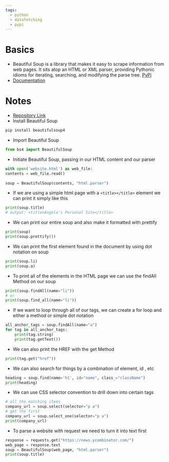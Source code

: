 ```yaml
---
tags:
  - python
  - datafetching
  - pypi
---
```

# Basics
-   Beautiful Soup is a library that makes it easy to scrape information from web pages. It sits atop an HTML or XML parser, providing Pythonic idioms for iterating, searching, and modifying the parse tree. [PyPi](https://pypi.org/project/beautifulsoup4/)
- [Documentation](https://www.crummy.com/software/BeautifulSoup/bs4/doc/)

# Notes
- [Repository Link](https://github.com/darkcohiba/100-days-of-python-udemy/tree/main/day-45)
- Install Beautiful Soup
```bash
pip install beautifulsoup4
```
- Import Beautiful Soup
```python
from bs4 import BeautifulSoup
```
- Initiate Beautiful Soup, passing in our HTML content and our parser
```python
with open('website.html') as web_file:  
contents = web_file.read()  
  
soup = BeautifulSoup(contents, "html.parser")
```
- If we are using a simple html page with a `<title></title>` element we can print it simply like this
```python
print(soup.title)
# output: <title>Angela's Personal Site</title>
```
- We can print our entire soup and also make it formatted with prettify
```python
print(soup)  
print(soup.prettify())
```
- We can print the first element found in the document by using dot notation on soup
```python
print(soup.li)  
print(soup.a)
```
- To print all of the elements in the HTML page we can use the findAll Method on our soup
```python
print(soup.findAll(name="li"))
# or
print(soup.find_all(name="li"))
```
- If we want to loop through all of our tags, we can create a for loop and either a method or simple dot notation
```python
all_anchor_tags = soup.findAll(name="a")  
for tag in all_anchor_tags:  
	print(tag.string)  
	print(tag.getText())
```
- We can also print the HREF with the get Method
```python
print(tag.get("href"))
```
- We can also search for things by a combination of element, id , etc
```python
heading = soup.find(name='h1', id="name", class_="className")
print(heading)
```
- We can use CSS selector convention to drill down into certain tags
```python
# all the matching items  
company_url = soup.select(selector="p a")  
# get the first  
company_url = soup.select_one(selector="p a")  
print(company_url)
```
- To parse a website with request we need to turn it into text first
```python
response = requests.get("https://news.ycombinator.com/")  
web_page = response.text  
soup = BeautifulSoup(web_page, "html.parser")  
print(soup.title)
```